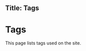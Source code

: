 Title: Tags
---
# Tags

This page lists tags used on the site.

<!-- The tag index will be rendered by the `TagsIndex.cshtml` template in the theme -->
